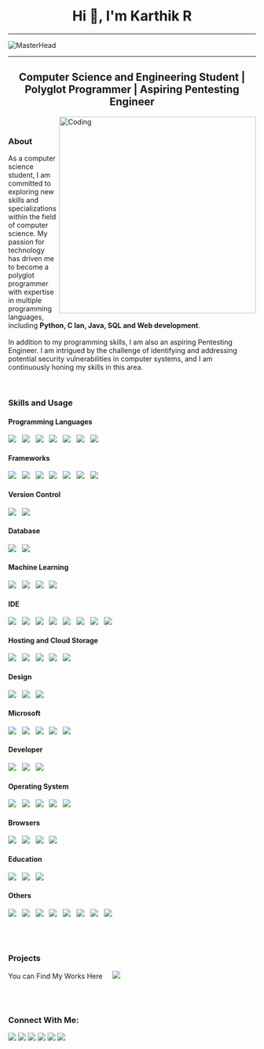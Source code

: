 <h1 align="center">Hi 👋, I'm Karthik R</h1>

-------------------------------------------

![MasterHead](https://github.com/k-arthik-r/k-arthik-r/assets/111432615/628b9187-2283-4b5b-a07b-a7e264340129)

-------------------------------------------
<h2 align="center">Computer Science and Engineering Student | Polyglot Programmer | Aspiring Pentesting Engineer</h2>


<img align="right" alt="Coding" width="400" src="https://github.com/k-arthik-r/k-arthik-r/assets/111432615/b56a5c7f-4f26-448a-bee8-2e775f1bb7c8">

<br>
<h3 align="left">About</h3>
<p>As a computer science student, I am committed to exploring new skills and specializations within the field of computer science. My passion for technology has driven me to become a polyglot programmer with expertise in multiple programming languages, including <b>Python, C lan, Java, SQL and Web development</b>.<br><br>
In addition to my programming skills, I am also an aspiring Pentesting Engineer. I am intrigued by the challenge of identifying and addressing potential security vulnerabilities in computer systems, and I am continuously honing my skills in this area.</p>
<br>
<h3>Skills and Usage</h3>

<h4>Programming Languages</h4>

<img src="https://img.shields.io/badge/python-3670A0?style=for-the-badge&logo=python&logoColor=ffdd54"/> &nbsp;
<img src="https://img.shields.io/badge/c-%2300599C.svg?style=for-the-badge&logo=c&logoColor=white"/> &nbsp;
<img src="https://img.shields.io/badge/java-%23ED8B00.svg?style=for-the-badge&logo=openjdk&logoColor=white"/> &nbsp;
<img src="https://img.shields.io/badge/html5-%23E34F26.svg?style=for-the-badge&logo=html5&logoColor=white"/> &nbsp;
<img src="https://img.shields.io/badge/css3-%231572B6.svg?style=for-the-badge&logo=css3&logoColor=white"/> &nbsp;
<img src="https://img.shields.io/badge/javascript-%23323330.svg?style=for-the-badge&logo=javascript&logoColor=%23F7DF1E"/> &nbsp;
<img src="https://img.shields.io/badge/kotlin-%237F52FF.svg?style=for-the-badge&logo=kotlin&logoColor=white"/>

<h4>Frameworks</h4>

<img src="https://img.shields.io/badge/django-%23092E20.svg?style=for-the-badge&logo=django&logoColor=white"/> &nbsp;
<img src="https://img.shields.io/badge/flask-%23000.svg?style=for-the-badge&logo=flask&logoColor=white"/> &nbsp;
<img src="https://img.shields.io/badge/react-%2320232a.svg?style=for-the-badge&logo=react&logoColor=%2361DAFB"/> &nbsp;
<img src="https://img.shields.io/badge/node.js-6DA55F?style=for-the-badge&logo=node.js&logoColor=white"/> &nbsp;
<img src="https://img.shields.io/badge/bootstrap-%23563D7C.svg?style=for-the-badge&logo=bootstrap&logoColor=white"/> &nbsp;
<img src="https://img.shields.io/badge/chart.js-F5788D.svg?style=for-the-badge&logo=chart.js&logoColor=white"/> &nbsp;
<img src="https://img.shields.io/badge/Anaconda-%2344A833.svg?style=for-the-badge&logo=anaconda&logoColor=white"/>

<h4>Version Control</h4>

<img src="https://img.shields.io/badge/github-%23121011.svg?style=for-the-badge&logo=github&logoColor=white"/> &nbsp;
<img src="https://img.shields.io/badge/git-%23F05033.svg?style=for-the-badge&logo=git&logoColor=white"/>

<h4>Database</h4>

<img src="https://img.shields.io/badge/MongoDB-%234ea94b.svg?style=for-the-badge&logo=mongodb&logoColor=white"/> &nbsp;
<img src="https://img.shields.io/badge/mysql-%2300f.svg?style=for-the-badge&logo=mysql&logoColor=white"/>

<h4>Machine Learning</h4>

<img src="https://img.shields.io/badge/Matplotlib-%23ffffff.svg?style=for-the-badge&logo=Matplotlib&logoColor=black"/> &nbsp;
<img src="https://img.shields.io/badge/numpy-%23013243.svg?style=for-the-badge&logo=numpy&logoColor=white"/> &nbsp;
<img src="https://img.shields.io/badge/pandas-%23150458.svg?style=for-the-badge&logo=pandas&logoColor=white"/> &nbsp;
<img src="https://img.shields.io/badge/scikit--learn-%23F7931E.svg?style=for-the-badge&logo=scikit-learn&logoColor=white"/>

<h4>IDE</h4>

<img src="https://img.shields.io/badge/Visual%20Studio%20Code-0078d7.svg?style=for-the-badge&logo=visual-studio-code&logoColor=white"/> &nbsp;
<img src="https://img.shields.io/badge/Android%20Studio-3DDC84.svg?style=for-the-badge&logo=android-studio&logoColor=white"/> &nbsp;
<img src="https://img.shields.io/badge/jupyter-%23FA0F00.svg?style=for-the-badge&logo=jupyter&logoColor=white"/> &nbsp;
<img src="https://img.shields.io/badge/Eclipse-FE7A16.svg?style=for-the-badge&logo=Eclipse&logoColor=white"/> &nbsp;
<img src="https://img.shields.io/badge/-Arduino-00979D?style=for-the-badge&logo=Arduino&logoColor=white"/> &nbsp;
<img src="https://img.shields.io/badge/Replit-DD1200?style=for-the-badge&logo=Replit&logoColor=white"/> &nbsp;
<img src="https://img.shields.io/badge/Atom-%2366595C.svg?style=for-the-badge&logo=atom&logoColor=white"/> &nbsp;
<img src="https://img.shields.io/badge/Notepad++-90E59A.svg?style=for-the-badge&logo=notepad%2b%2b&logoColor=black"/>


<h4>Hosting and Cloud Storage</h4>

<img src="https://img.shields.io/badge/AWS-%23FF9900.svg?style=for-the-badge&logo=amazon-aws&logoColor=white"/> &nbsp;
<img src="https://img.shields.io/badge/azure-%230072C6.svg?style=for-the-badge&logo=microsoftazure&logoColor=white"/> &nbsp;
<img src="https://img.shields.io/badge/Oracle-F80000?style=for-the-badge&logo=oracle&logoColor=white"/> &nbsp;
<img src="https://img.shields.io/badge/Google%20Drive-4285F4?style=for-the-badge&logo=googledrive&logoColor=white"/> &nbsp;
<img src="https://img.shields.io/badge/Mega-%23D90007.svg?style=for-the-badge&logo=Mega&logoColor=white"/>

<h4>Design</h4>

<img src="https://img.shields.io/badge/Inkscape-e0e0e0?style=for-the-badge&logo=inkscape&logoColor=080A13"/> &nbsp;
<img src="https://img.shields.io/badge/Canva-%2300C4CC.svg?style=for-the-badge&logo=Canva&logoColor=white"/> &nbsp;
<img src="https://img.shields.io/badge/blender-%23F5792A.svg?style=for-the-badge&logo=blender&logoColor=white"/>

<h4>Microsoft</h4>

<img src="https://img.shields.io/badge/Microsoft-0078D4?style=for-the-badge&logo=microsoft&logoColor=white"/> &nbsp;
<img src="https://img.shields.io/badge/Microsoft_Office-D83B01?style=for-the-badge&logo=microsoft-office&logoColor=white"/> &nbsp;
<img src="https://img.shields.io/badge/Microsoft_Word-2B579A?style=for-the-badge&logo=microsoft-word&logoColor=white"/> &nbsp;
<img src="https://img.shields.io/badge/Microsoft_Excel-217346?style=for-the-badge&logo=microsoft-excel&logoColor=white"/> &nbsp;
<img src="https://img.shields.io/badge/Microsoft_PowerPoint-B7472A?style=for-the-badge&logo=microsoft-powerpoint&logoColor=white"/>

<h4>Developer</h4>

<img src="https://img.shields.io/badge/-Hackerrank-2EC866?style=for-the-badge&logo=HackerRank&logoColor=white"/> &nbsp;
<img src="https://img.shields.io/badge/LeetCode-000000?style=for-the-badge&logo=LeetCode&logoColor=#d16c06"/> &nbsp;
<img src="https://img.shields.io/badge/-Stackoverflow-FE7A16?style=for-the-badge&logo=stack-overflow&logoColor=white"/>

<h4>Operating System</h4>
  
<img src="https://img.shields.io/badge/Windows-0078D6?style=for-the-badge&logo=windows&logoColor=white"/> &nbsp;
<img src="https://img.shields.io/badge/Kali-268BEE?style=for-the-badge&logo=kalilinux&logoColor=white"/> &nbsp;
<img src="https://img.shields.io/badge/Ubuntu-E95420?style=for-the-badge&logo=ubuntu&logoColor=white"/> &nbsp;
<img src="https://img.shields.io/badge/Kali-268BEE?style=for-the-badge&logo=kalilinux&logoColor=white"/> &nbsp;
<img src="https://img.shields.io/badge/Android-3DDC84?style=for-the-badge&logo=android&logoColor=white"/>

<h4>Browsers</h4>

<img src="https://img.shields.io/badge/Google%20Chrome-4285F4?style=for-the-badge&logo=GoogleChrome&logoColor=white"/> &nbsp;
<img src="https://img.shields.io/badge/Tor-7D4698?style=for-the-badge&logo=Tor-Browser&logoColor=white"/> &nbsp;
<img src="https://img.shields.io/badge/Opera-FF1B2D?style=for-the-badge&logo=Opera&logoColor=white"/> &nbsp;
<img src="https://img.shields.io/badge/Edge-0078D7?style=for-the-badge&logo=Microsoft-edge&logoColor=white"/>

<h4>Education</h4>

<img src="https://img.shields.io/badge/Coursera-%230056D2.svg?style=for-the-badge&logo=Coursera&logoColor=white"/> &nbsp;
<img src="https://img.shields.io/badge/Udemy-A435F0?style=for-the-badge&logo=Udemy&logoColor=white"/> &nbsp;
<img src="https://img.shields.io/badge/GeeksforGeeks-gray?style=for-the-badge&logo=geeksforgeeks&logoColor=35914c"/>

<h4>Others</h4>

<img src="https://img.shields.io/badge/asus-000080.svg?style=for-the-badge&logo=asus&logoColor=white"/> &nbsp;
<img src="https://img.shields.io/badge/Wikipedia-%23000000.svg?style=for-the-badge&logo=wikipedia&logoColor=white"/> &nbsp;
<img src="https://img.shields.io/badge/Netflix-E50914?style=for-the-badge&logo=netflix&logoColor=white"/> &nbsp;
<img src="https://img.shields.io/badge/Spotify-1ED760?style=for-the-badge&logo=spotify&logoColor=white"/> &nbsp;
<img src="https://img.shields.io/badge/nVIDIA-%2376B900.svg?style=for-the-badge&logo=nVIDIA&logoColor=white"/> &nbsp;
<img src="https://img.shields.io/badge/unity-%23000000.svg?style=for-the-badge&logo=unity&logoColor=white"/> &nbsp;
<img src="https://img.shields.io/badge/Bitcoin-000?style=for-the-badge&logo=bitcoin&logoColor=white"/> &nbsp;
<img src="https://img.shields.io/badge/Ethereum-3C3C3D?style=for-the-badge&logo=Ethereum&logoColor=white"/>

<br><br>

<h3>Projects</h3>

You can Find My Works Here &nbsp; &nbsp;
<a href="https://github.com/k-arthik-r?tab=repositories" alt="Github">
        <img src="https://img.shields.io/badge/github-%23121011.svg?style=for-the-badge&logo=github&logoColor=white" /></a>

<br><br>

<h3>Connect With Me:</h3>

<a href="https://www.linkedin.com/in/k-arthik" alt="LinkedIn">
        <img src="https://img.shields.io/badge/linkedin-%230077B5.svg?style=for-the-badge&logo=linkedin&logoColor=white" /></a>

<a href="https://mail.google.com/mail/u/0/?to=voidex.developer@gmail.com&fs=1&tf=cm" alt="Mail">
        <img src="https://img.shields.io/badge/Gmail-D14836?style=for-the-badge&logo=gmail&logoColor=white" /></a>

<a href="https://twitter.com/r_karthik__?t=qCYUBHYTrQUKm36LYTE7zw&s=08" alt="Twitter">
        <img src="https://img.shields.io/badge/Twitter-%231DA1F2.svg?style=for-the-badge&logo=Twitter&logoColor=white" /></a>

<a href="https://t.me/karthik_r_gowda" alt="Telegram">
        <img src="https://img.shields.io/badge/Telegram-2CA5E0?style=for-the-badge&logo=telegram&logoColor=white" /></a>
  
<a href="https://replit.com/@Karthik-R-Gowda" alt="Replit">
        <img src="https://img.shields.io/badge/Replit-DD1200?style=for-the-badge&logo=Replit&logoColor=white" /></a>
        
<a href="https://drive.google.com/file/d/14PmV-X-qTj5ZptcBfDYgs2BixPIH7Clw/view?usp=drivesdk" alt="Discord">
       <img src="https://img.shields.io/badge/Discord-%235865F2.svg?style=for-the-badge&logo=discord&logoColor=white" /></a>
       
 
